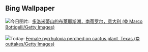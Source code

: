 ## Bing Wallpaper
![](https://www.bing.com/th?id=OHR.LakeDolomites_ZH-CN2317113886_UHD.jpg&w=1000)今日图片: &nbsp;[多洛米蒂山的布莱耶斯湖，南蒂罗尔，意大利 (© Marco Bottigelli/Getty Images)](https://www.bing.com/th?id=OHR.LakeDolomites_ZH-CN2317113886_UHD.jpg)
<br><br/>
![](https://www.bing.com/th?id=OHR.BackyardBird_EN-US8255123787_UHD.jpg&w=1000)Today: [Female pyrrhuloxia perched on cactus plant, Texas (© outtakes/Getty Images)](https://www.bing.com/th?id=OHR.BackyardBird_EN-US8255123787_UHD.jpg)
<br><br/>
